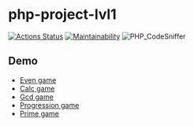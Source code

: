 # php-project-lvl1


[![Actions Status](https://github.com/llravell/php-project-lvl1/workflows/hexlet-check/badge.svg)](https://github.com/llravell/php-project-lvl1/actions)
[![Maintainability](https://api.codeclimate.com/v1/badges/a99a88d28ad37a79dbf6/maintainability)](https://codeclimate.com/github/codeclimate/codeclimate/maintainability)
![PHP_CodeSniffer](https://github.com/llravell/php-project-lvl1/actions/workflows/linter.yml/badge.svg)


## Demo
- [Even game](https://asciinema.org/a/5ukr40hg0weRXKFlpPWOejYAI)
- [Calc game](https://asciinema.org/a/HZkZ8r7EjCkOG5zWsVJcxRbS4)
- [Gcd game](https://asciinema.org/a/XgQXyMRf56yypB4DDsL7PtmTc)
- [Progression game](https://asciinema.org/a/4SmbpSx4S1xyuX5Bvo9fOTLud)
- [Prime game](https://asciinema.org/a/iPMsq5VVRYgdH4GS6X5ckqPDA)
